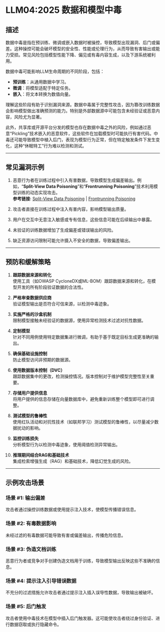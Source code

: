 # LLM04:2025 数据和模型中毒

## 描述

数据中毒是指在预训练、微调或嵌入数据时被操控，导致模型出现漏洞、后门或偏差。这种操控可能会破坏模型的安全性、性能或伦理行为，从而导致有害输出或能力受损。常见风险包括模型性能下降、偏见或有毒内容生成，以及下游系统被利用。

数据中毒可能影响LLM生命周期的不同阶段，包括：
- **预训练**：从通用数据中学习。
- **微调**：将模型适配于特定任务。
- **嵌入**：将文本转换为数值向量。

理解这些阶段有助于识别漏洞来源。数据中毒属于完整性攻击，因为篡改训练数据会影响模型做出准确预测的能力。特别是外部数据源中可能包含未经验证或恶意内容，风险尤为显著。

此外，共享库或开源平台分发的模型也存在数据中毒之外的风险，例如通过恶意“Pickling”技术嵌入的恶意软件，这些软件在加载模型时可能执行有害代码。中毒还可能导致模型中植入后门，表现为模型行为正常，但在特定触发条件下发生变化，这种“休眠特工”行为难以检测和测试。

---

## 常见漏洞示例

1. 恶意行为者在训练过程中引入有害数据，导致模型生成偏差输出。例如，“**Split-View Data Poisoning**”和“**Frontrunning Poisoning**”技术利用模型训练的动态实现攻击。  
   **参考链接**: [Split-View Data Poisoning](https://example.com) | [Frontrunning Poisoning](https://example.com)

2. 攻击者直接在训练过程中注入有害内容，影响模型输出质量。

3. 用户在交互中无意注入敏感或专有信息，这些信息可能在后续输出中暴露。

4. 未验证的训练数据增加了生成偏差或错误输出的风险。

5. 缺乏资源访问限制可能允许摄入不安全的数据，导致偏差输出。

---

## 预防和缓解策略

1. **跟踪数据来源和转化**  
   使用工具（如OWASP CycloneDX或ML-BOM）跟踪数据来源和转化，在模型开发的所有阶段验证数据的合法性。

2. **严格审查数据供应商**  
   验证模型输出是否符合可信来源，以检测中毒迹象。

3. **实施严格的沙盒机制**  
   限制模型接触未经验证的数据源，使用异常检测技术过滤对抗性数据。

4. **定制模型**  
   针对不同用例使用特定数据集进行微调，有助于基于既定目标生成更准确的输出。

5. **确保基础设施控制**  
   防止模型访问非预期的数据源。

6. **使用数据版本控制（DVC）**  
   跟踪数据集中的更改，检测操控情况。版本控制对于维护模型完整性至关重要。

7. **存储用户提供信息**  
   将用户提供的信息存储在向量数据库中，避免重新训练整个模型即可进行调整。

8. **测试模型的鲁棒性**  
   使用红队活动和对抗性技术（如联邦学习）测试模型的鲁棒性，以尽量减少数据扰动的影响。

9. **监控训练损失**  
   分析模型行为以检测中毒迹象，使用阈值检测异常输出。

10. **推理期间结合RAG和基础技术**  
      集成检索增强生成（RAG）和基础技术，降低幻觉生成的风险。

---

## 示例攻击场景

### 场景 #1: **输出偏差**
攻击者通过操控训练数据或使用提示注入技术，使模型传播错误信息。

### 场景 #2: **有毒数据影响**
未经过滤的有毒数据可能导致有害或偏差输出，传播危险信息。

### 场景 #3: **伪造文档训练**
恶意行为者或竞争对手创建伪造文档用于训练，导致模型输出反映这些不准确的信息。

### 场景 #4: **提示注入引导错误数据**
不充分的过滤措施允许攻击者通过提示注入插入误导性数据，导致输出被破坏。

### 场景 #5: **后门触发**  
攻击者使用中毒技术在模型中插入后门触发器。这可能使攻击者绕过身份验证、进行数据窃取或执行隐藏命令。